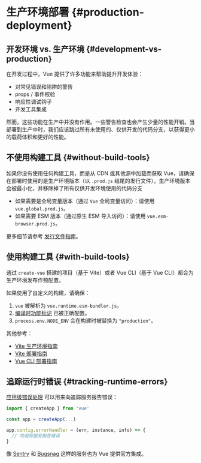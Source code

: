 # 生产环境部署 {#production-deployment}

## 开发环境 vs. 生产环境 {#development-vs-production}

在开发过程中，Vue 提供了许多功能来帮助提升开发体验：

- 对常见错误和陷阱的警告
- props / 事件校验
- 响应性调试钩子
- 开发工具集成

然而，这些功能在生产中并没有作用。一些警告检查也会产生少量的性能开销。当部署到生产中时，我们应该跳过所有未使用的、仅供开发的代码分支，以获得更小的载荷体积和更好的性能。

## 不使用构建工具 {#without-build-tools}

如果你没有使用任何构建工具，而是从 CDN 或其他源中加载而获取 Vue，请确保在部署时使用的是生产环境版本（以 `.prod.js` 结尾的发行文件）。生产环境版本会被最小化，并移除掉了所有仅供开发环境使用的代码分支

- 如果需要是全局变量版本（通过 `Vue` 全局变量访问）：请使用 `vue.global.prod.js`。
- 如果需要 ESM 版本（通过原生 ESM 导入访问）：请使用 `vue.esm-browser.prod.js`。

更多细节请参考 [发行文件指南](https://github.com/vuejs/vue-next/tree/master/packages/vue#which-dist-file-to-use)。

## 使用构建工具 {#with-build-tools}

通过 `create-vue` 搭建的项目（基于 Vite）或者 Vue CLI（基于 Vue CLI）都会为生产环境发布作预配置。

如果使用了自定义的构建，请确保：

1. `vue` 被解析为 `vue.runtime.esm-bundler.js`。
2. [编译时功能标记](https://github.com/vuejs/vue-next/tree/master/packages/vue#bundler-build-feature-flags) 已被正确配置。
3. <code>process.env<wbr>.NODE_ENV</code> 会在构建时被替换为 `"production"`。

其他参考：

- [Vite 生产环境指南](https://vitejs.dev/guide/build.html)
- [Vite 部署指南](https://vitejs.dev/guide/static-deploy.html)
- [Vue CLI 部署指南](https://cli.vuejs.org/guide/deployment.html)

## 追踪运行时错误 {#tracking-runtime-errors}

[应用级错误处理](/api/application.html#app-config-errorhandler) 可以用来向追踪服务报告错误：

```js
import { createApp } from 'vue'

const app = createApp(...)

app.config.errorHandler = (err, instance, info) => {
  // 向追踪服务报告错误
}
```

像 [Sentry](https://docs.sentry.io/platforms/javascript/guides/vue/) 和 [Bugsnag](https://docs.bugsnag.com/platforms/javascript/vue/) 这样的服务也为 Vue 提供官方集成。
